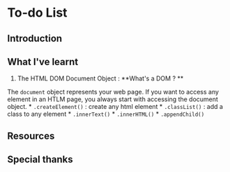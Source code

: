 # To-do List 
## Introduction
## What I've learnt 
1. The HTML DOM Document Object : 
    **What's a DOM ? **
    
The `document` object represents your web page. If you want to access any element in an HTLM page, you always start with accessing the document object. 
    * `.createElement()` : create any html element 
    * `.classList()` : add a class to any element
    * `.innerText()`
    * `.innerHTML()`
    * `.appendChild()`
## Resources 
## Special thanks 
